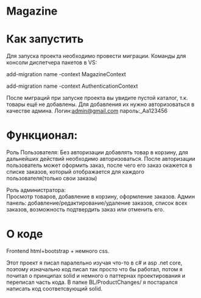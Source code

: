 # Magazine

# Как запустить
Для запуска проекта необходимо провести миграции. Команды для консоли диспетчера пакетов в VS:

add-migration name -context MagazineContext

add-migration name -context AuthenticationContext

После миграций при запуске проекта вы увидите пустой каталог, т.к. товары ещё не добавлены. Для добавления их нужно авторизоваться в качестве админа.
Логин:admin@gmail.com	пароль:_Aa123456


# Функционал:


Роль Пользователя:
Без авторизации добавлять товар в корзину, для дальнейших действий необходимо авторизоваться.
После авторизации пользователь может оформить заказ, после чего его заказ окажется в списке заказов, который отображается для 
каждого пользователя(только свои заказы)


Роль администратора:  
Просмотр товаров, добавление в корзину, оформление заказов. Админ панель: добавление/редактирование/удаление заказов,
список всех заказов, возможность подтвердить заказ или отменить его.

# О коде
Frontend html+bootstrap + немного css.

Этот проект я писал паралельно изучая что-то в c# и asp .net core, поэтому изначально код писал так просто что бы работал, 
потом я почитал о принципах solid и немного о паттернах проектирования и переписал часть кода. В папке BL/ProductChanges/ 
я постарался написать код соответсвующий solid.
